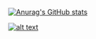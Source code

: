 [![Anurag's GitHub stats](https://github-readme-stats.vercel.app/api?username=Image-Is-Random)](https://github.com/anuraghazra/github-readme-stats)

[![alt text][1.1]][1]

[1.1]: https://camo.githubusercontent.com/79fcdc7c43f1a1d7c175827976ffee8177814a016fb1b9578ff70f1aef759578/68747470733a2f2f6564656e742e6769746875622e696f2f537570657254696e7949636f6e732f696d616765732f7376672f646973636f72642e737667

[1]: http://www.twitter.com/carlsednaoui
